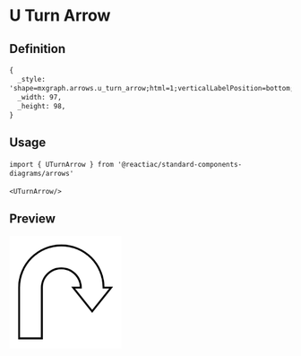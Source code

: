 # U Turn Arrow

## Definition

```
{
  _style: 'shape=mxgraph.arrows.u_turn_arrow;html=1;verticalLabelPosition=bottom;verticalAlign=top;strokeWidth=2;strokeColor=#000000;',
  _width: 97,
  _height: 98,
}
```

## Usage

```
import { UTurnArrow } from '@reactiac/standard-components-diagrams/arrows'

<UTurnArrow/>
```

## Preview

<img src="./u-turn-arrow.png" width="200"/>
